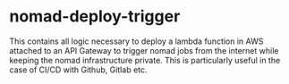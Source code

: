# nomad-deploy-trigger

This contains all logic necessary to deploy a lambda function in AWS attached to an 
API Gateway to trigger nomad jobs from the internet while keeping the nomad 
infrastructure private.  This is particularly useful in the case of CI/CD with
Github, Gitlab etc.
